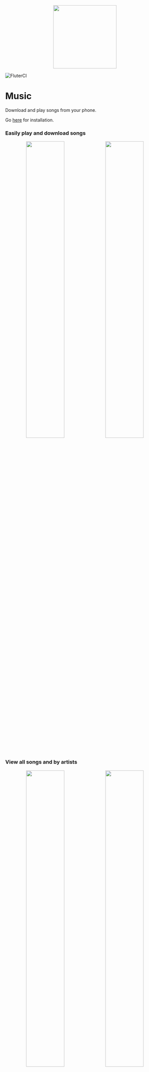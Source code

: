 <div align="center"> <img src="assets/images/icon.png" height=200
width=200> </div>

![FluterCI](https://github.com/Lutetium-Vanadium/Music-Flutter/workflows/FlutterCI/badge.svg)

# Music

Download and play songs from your phone. <br>

Go [here](#download-and-installation) for installation.

### Easily play and download songs

<div align="center"> <img width="49%" src="docs/images/phone_home.png">
<img width="49%" src="docs/images/phone_search.png"> </div>

<br>

### View all songs and by artists

<div align="center"> <img width="49%"
src="docs/images/phone_mymusic.png"> <img  width="49%"
src="docs/images/phone_artist.png"> </div>

<br>

### Automatically generated albums as well as Custom ones

<div align="center"> <img width="49%"
src="docs/images/phone_albums.png"> <img width="49%"
src="docs/images/phone_album.png"> </div>

<br>

### Shuffle and view queue

<div align="center"> <img width="49%" src="docs/images/phone_queue.png">
</div>

> This app is the mobile version of [this
> app](https://github.com/Lutetium-Vanadium/music), which is out of date
> and is soon to be updated.

If you have any issues or suggestions, feel free to [open a pull
request](https://github.com/Lutetium-Vanadium/music-flutter/pulls) or
[file an
issue](https://github.com/Lutetium-Vanadium/music-flutter/issues)

If you wish to customize or learn more about the project, go
[here](docs/codestructure.md).

## Download and Installation

For android, you can directly download a built version of the latest
release
[here](https://github.com/Lutetium-Vanadium/Music-Flutter/releases).
First generate the API Keys and then download the APK from the latest
release.

If you are on iOS or want to download and build the project yourself,
follow the steps given below.

### Api key

The app requires [A Napster API
Key](https://developer.napster.com/api/v2.2#getting-started), to
function.

Steps to create the API Key can be viewed [here](docs/apikeys.md).

Once you have those created, you can move onto running the app. You will
need to enter the api keys directly in the app.

### Build Dependecies

First [install flutter](https://flutter.dev/docs/get-started/install).
After that run:

```sh
flutter pub get
```

This will install dependecies.

### Testing

To run the tests, written for the app, run:

```sh
flutter test
```

### Running without a regular installation

If you wish to test the app to see if it works, connect a device or run
an emulator. To start the `profile` mode app (runs faster than `debug`
mode, but doesn't have the developer functionalities), run:

```sh
flutter run --profile --flavor dev
```

### Building

#### For android:

Signing the app:

- **Create a Keystore**

  If you have an existing keystore, skip to the next step. If not,
  create one by running the following at the command line:

  On Mac/Linux, use the following command:

  ```sh
  keytool -genkey -v -keystore ~/key.jks -keyalg RSA -keysize 2048
  -validity 10000 -alias key
  ```

  On Windows, use the following command:

  ```batch
  keytool -genkey -v -keystore c:\Users\USER_NAME\key.jks
  -storetype JKS -keyalg RSA -keysize 2048 -validity 10000 -alias key
  ```

  This command stores the `key.jks` file in your home directory. If you
  want to store it elsewhere, change the argument you pass to the
  `-keystore` parameter.

  > - The keytool command might not be in your path—it’s part of Java,
  >   which is installed as part of Android Studio. For the concrete
  >   path, run flutter doctor -v and locate the path printed after
  >   ‘Java binary at:’. Then use that fully qualified path replacing
  >   java (at the end) with keytool. If your path includes
  >   space-separated names, such as Program Files, use
  >   platform-appropriate notation for the names. For example, on
  >   Mac/Linux use Program\ Files, and on Windows use "Program Files".
  > - The -storetype JKS tag is only required for Java 9 or newer. As of
  >   the Java 9 release, the keystore type defaults to PKS12.

- **Reference the keystore from the app**

  Create a file named `android/key.properties` that contains a reference
  to your keystore:

  ```properties
  storePassword=<password from previous step>
  keyPassword=<password from previous step> keyAlias=key
  storeFile=<location of the key store file, such as /home/<user
  name>/key.jks>
  ```

Building APK:

- 'fat' APK

  ```sh
  flutter build apk --flavor prod
  ```

  This will build a 'fat' APK, which contains code compiled for all
  architectures, which means it can run on all android devices.

- Split APKs

  ```sh
  flutter build apk --split-per-abi --flavor prod
  ```

  This will split it into different APKs, based on the architecture
  which results in smaller app sizes, but it only works on phones with
  the specific architecture.

Once finished building, the APK will be available at
`build/app/outputs/flutter-apk/app-prod-release.apk`. To install, either
transfer the apk to your phone and install, or connect your device via
USB Tethering and run:

```sh
flutter install
```

You may be shown this popup when installing the app:

<img src="docs/images/play_protect.png" height="200">

You can safely click 'Install Anyway'.

#### For iOS

See flutter's [ios](https://flutter.dev/docs/deployment/ios) release
documentaion.

### IOS

The app was built with an android testing device and so it may not
function fully as intended in ios. In general the UI will look and work
the same, but platform specific things like notifications may not. For
example, android allows for progress notifications while ios does not.


